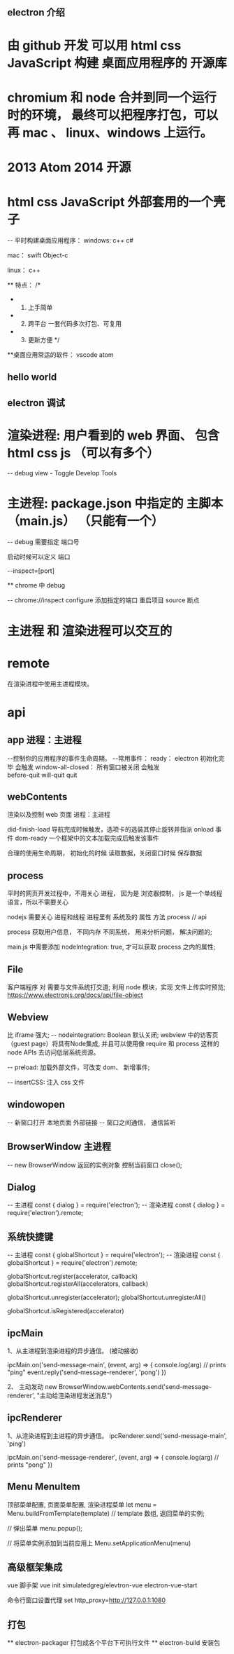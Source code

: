 ## electron 介绍

# 由 github 开发  可以用 html css JavaScript 构建 桌面应用程序的 开源库

# chromium 和 node 合并到同一个运行时的环境， 最终可以把程序打包，可以再 mac 、 linux、windows 上运行。

# 2013 Atom   2014 开源 

# html css JavaScript 外部套用的一个壳子

-- 平时构建桌面应用程序：
windows:  c++  c#

mac：     swift  Object-c

linux：   c++

** 特点：
/*
* 1. 上手简单
* 2. 跨平台 一套代码多次打包、可复用
* 3. 更新方便
*/

**桌面应用常运的软件： vscode atom


## hello world


## electron 调试

# 渲染进程: 用户看到的 web 界面、 包含 html  css  js  （可以有多个）

-- debug  view - Toggle Develop Tools

# 主进程: package.json 中指定的 主脚本（main.js）  （只能有一个）

-- debug 需要指定 端口号 

启动时候可以定义 端口

--inspect=[port]

** chrome 中 debug

   -- chrome://inspect
      configure 添加指定的端口
      重启项目
      source 断点



# 主进程 和 渲染进程可以交互的


# remote
在渲染进程中使用主进程模块。

# api

## app 进程：主进程
--控制你的应用程序的事件生命周期。
--常用事件：
   ready：  electron 初始化完毕 会触发
   window-all-closed： 所有窗口被关闭 会触发  
   before-quit
   will-quit
   quit

##  webContents
渲染以及控制 web 页面
进程：主进程

did-finish-load 导航完成时候触发，选项卡的选装其停止旋转并指派 onload 事件
dom-ready 一个框架中的文本加载完成后触发该事件


合理的使用生命周期， 初始化的时候 读取数据，关闭窗口时候 保存数据


## process 
平时的网页开发过程中，不用关心 进程， 因为是 浏览器控制， js 是一个单线程语言，所以不需要关心

nodejs 需要关心 进程和线程  进程里有 系统及的 属性 方法  process // api

process 获取用户信息， 不同内存 不同系统， 用来分析问题， 解决问题的;

main.js  中需要添加 nodeIntegration: true,  才可以获取 process 之内的属性;


## File
客户端程序 对 需要与文件系统打交道; 利用 node 模块，实现 文件上传实时预览;
https://www.electronjs.org/docs/api/file-object

## Webview
比 iframe 强大;
-- nodeintegration:  Boolean  默认关闭;  webview 中的访客页（guest page）将具有Node集成, 并且可以使用像 require 和 process 这样的node APIs 去访问低层系统资源。

-- preload: 加载外部文件，可改变 dom、 新增事件;


-- insertCSS: 注入 css 文件

## windowopen
-- 新窗口打开 本地页面  外部链接
-- 窗口之间通信， 通信监听

## BrowserWindow  主进程
-- new BrowserWindow 返回的实例对象 控制当前窗口 close();

## Dialog
-- 主进程 const { dialog } = require('electron');
-- 渲染进程 const { dialog } = require('electron').remote;


## 系统快捷键
-- 主进程 const { globalShortcut } = require('electron');
-- 渲染进程 const { globalShortcut } = require('electron').remote;

globalShortcut.register(accelerator, callback)
globalShortcut.registerAll(accelerators, callback)

globalShortcut.unregister(accelerator);
globalShortcut.unregisterAll()

globalShortcut.isRegistered(accelerator)


## ipcMain
1、从主进程到渲染进程的异步通信。 (被动接收)

ipcMain.on('send-message-main', (event, arg) => {
  console.log(arg) // prints "ping"
  event.reply('send-message-renderer', 'pong')
})

2、 主动发动
new BrowserWindow.webContents.send('send-message-renderer', "主动给渲染进程发送消息")

## ipcRenderer 
1、从渲染进程到主进程的异步通信。
ipcRenderer.send('send-message-main', 'ping')

ipcMain.on('send-message-renderer', (event, arg) => {
  console.log(arg) // prints "pong"
})

## Menu MenuItem
顶部菜单配置, 页面菜单配置, 渲染进程菜单
let menu = Menu.buildFromTemplate(template) // template 数组, 返回菜单的实例;

// 弹出菜单
menu.popup(); 

// 将菜单实例添加到当前应用上
Menu.setApplicationMenu(menu)

## 高级框架集成
vue 脚手架 
vue init simulatedgreg/elevtron-vue electron-vue-start

命令行窗口设置代理 set http_proxy=http://127.0.0.1:1080


## 打包
** electron-packager   打包成各个平台下可执行文件
** electron-build      安装包

